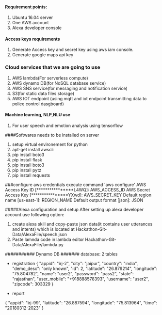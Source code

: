 #### Requirement points:

1. Ubuntu 16.04 server
2. One AWS account 
3. Alexa developer console

#### Access keys requirements
1. Generate Access key and secret key using aws iam console.
2. Generate google maps api key

### Cloud services that we are going to use
1. AWS lambda(For serverless compute)
2. AWS dynamo DB(for NoSQL database service)
3. AWS SNS service(for messaging and notification service)
4. S3(for static data files storage)
5. AWS IOT endpoint (using mqtt and iot endpoint transmitting data to police control dasgboard)

#### Machine learning, NLP,NLU use
1. For user speech and emotion analysis using tensorflow




####Softwares needs to be installed on server
1. setup virtual environement for python
2. apt-get install awscli
3. pip install boto3
4. pip install flask
5. pip install boto3
6. pip install pytz
7. pip install requests

###configure  aws credentials
execute command 'aws configure'
AWS Access Key ID [****************L4WQ]:  AWS_ACCESS_ID
AWS Secret Access Key [****************YXwd]: AWS_SECRET_KEY
Default region name [us-east-1]: REGION_NAME
Default output format [json]: JSON



#####Alexa configuration and setup
After setting up alexa developer account use following option:
1. create alexa skill and copy-paste json data(it contains user utterances and intents) which is located at Hackathon-Git-Data/AlexaFile/speech.json
2. Paste lamnda code in lambda editor Hackathon-Git-Data/AlexaFile/lambda.py


########### Dynamo DB #######
database:
2 tables 
- registration
{
  "appid": "irj-2",
  "city": "jaipur",
  "country": "india",
  "demo_desc": "only known",
  "id": 2,
  "latitude": "26.879214",
  "longitude": "75.804782",
  "name": "user2",
  "password": "pass2",
  "state": "rajasthan",
  "user_mobile": "+918888578393",
  "username": "user2",
  "zipcode": 303329
}


- report

{
  "appid": "irj-99",
  "latitude": "26.887594",
  "longitude": "75.813964",
  "time": "20180312-2023"
}






